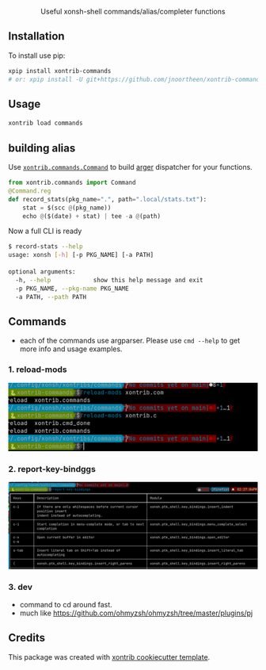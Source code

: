 <p align="center">
Useful xonsh-shell commands/alias/completer functions
</p>

## Installation

To install use pip:

``` bash
xpip install xontrib-commands
# or: xpip install -U git+https://github.com/jnoortheen/xontrib-commands
```

## Usage

``` bash
xontrib load commands
```

## building alias

Use [`xontrib.commands.Command`](https://github.com/jnoortheen/xontrib-commands/blob/main/xontrib/commands.py#L9) 
to build [arger](https://github.com/jnoortheen/arger) dispatcher
for your functions.

```py
from xontrib.commands import Command
@Command.reg
def record_stats(pkg_name=".", path=".local/stats.txt"):
    stat = $(scc @(pkg_name))
    echo @($(date) + stat) | tee -a @(path)
```

Now a full CLI is ready
```sh
$ record-stats --help                                                                        
usage: xonsh [-h] [-p PKG_NAME] [-a PATH]

optional arguments:
  -h, --help            show this help message and exit
  -p PKG_NAME, --pkg-name PKG_NAME
  -a PATH, --path PATH
```

## Commands

- each of the commands use argparser. Please use `cmd --help` to get more info and usage examples.

### 1. reload-mods
![](./docs/2020-12-02-14-30-47.png)

### 2. report-key-bindggs
![](./docs/2020-12-02-14-30-17.png)

### 3. dev
- command to cd around fast. 
- much like https://github.com/ohmyzsh/ohmyzsh/tree/master/plugins/pj

## Credits

This package was created with [xontrib cookiecutter template](https://github.com/jnoortheen/xontrib-cookiecutter).
